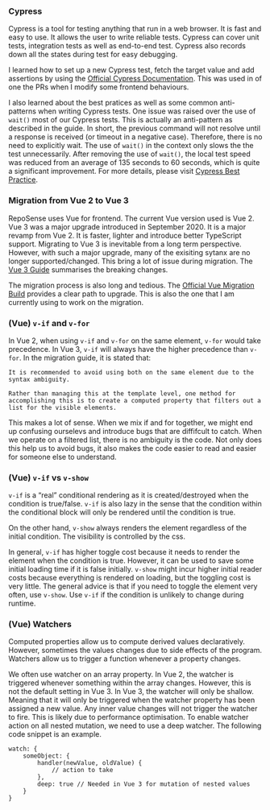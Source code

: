 ### Cypress

Cypress is a tool for testing anything that run in a web browser. It is fast and easy to use. It allows the user to write reliable tests. Cypress can cover unit tests, integration tests as well as end-to-end test. Cypress also records down all the states during test for easy debugging.

I learned how to set up a new Cypress test, fetch the target value and add assertions by using the [Official Cypress Documentation](https://docs.cypress.io/guides/getting-started/writing-your-first-test). This was used in of one the PRs when I modify some frontend behaviours.

I also learned about the best pratices as well as some common anti-patterns when writing Cypress tests. One issue was raised over the use of `wait()` most of our Cypress tests. This is actually an anti-pattern as described in the guide. In short, the previous command will not resolve until a response is received (or timeout in a negative case). Therefore, there is no need to explicitly wait. The use of `wait()` in the context only slows the the test unnecessarily. After removing the use of `wait()`, the local test speed was reduced from an average of 135 seconds to 60 seconds, which is quite a significant improvement. For more details, please visit [Cypress Best Practice](https://docs.cypress.io/guides/references/best-practices).

### Migration from Vue 2 to Vue 3
RepoSense uses Vue for frontend. The current Vue version used is Vue 2. Vue 3 was a major upgrade introduced in September 2020. It is a major revamp from Vue 2. It is faster, lighter and introduce better TypeScript support. Migrating to Vue 3 is inevitable from a long term perspective. However, with such a major upgrade, many of the exisiting sytanx are no longer supported/changed. This bring a lot of issue during migration. The [Vue 3 Guide](https://v3.vuejs.org/guide/migration/introduction.html#breaking-changes) summarises the breaking changes.

The migration process is also long and tedious. The [Official Vue Migration Build](https://v3.vuejs.org/guide/migration/migration-build.html#overview) provides a clear path to upgrade. This is also the one that I am currently using to work on the migration.

### (Vue) `v-if` and `v-for`
In Vue 2, when using `v-if` and `v-for` on the same element, `v-for` would take precedence. In Vue 3, `v-if` will always have the higher precedence than `v-for`. In the migration guide, it is stated that:
```
It is recommended to avoid using both on the same element due to the syntax ambiguity.

Rather than managing this at the template level, one method for accomplishing this is to create a computed property that filters out a list for the visible elements.
```
This makes a lot of sense. When we mix if and for together, we might end up confusing ourselevs and introduce bugs that are diffifcult to catch. When we operate on a filtered list, there is no ambiguity is the code. Not only does this help us to avoid bugs, it also makes the code easier to read and easier for someone else to understand.

### (Vue) `v-if` vs `v-show`
`v-if` is a “real” conditional rendering as it is created/destroyed when the condition is true/false. `v-if` is also lazy in the sense that the condition within the conditional block will only be rendered until the condition is true.

On the other hand, `v-show` always renders the element regardless of the initial condition. The visibility is controlled by the css.

In general, `v-if` has higher toggle cost because it needs to render the element when the condition is true. However, it can be used to save some initial loading time if it is false initially. `v-show` might incur higher initial reader costs because everything is rendered on loading, but the toggling cost is very little. The general advice is that if you need to toggle the element very often, use `v-show`. Use `v-if` if the condition is unlikely to change during runtime.

### (Vue) Watchers
Computed properties allow us to compute derived values declaratively. However, sometimes the values changes due to side effects of the program. Watchers allow us to trigger a function whenever a property changes.

We often use watcher on an array property. In Vue 2, the watcher is triggered whenever something within the array changes. However, this is not the default setting in Vue 3. In Vue 3, the watcher will only be shallow. Meaning that it will only be triggered when the watcher property has been assigned a new value. Any inner value changes will not trigger the watcher to fire. This is likely due to performance optimisation. To enable watcher action on all nested mutation, we need to use a deep watcher. The following code snippet is an example.

```
watch: {
    someObject: {
        handler(newValue, oldValue) {
            // action to take
        },
        deep: true // Needed in Vue 3 for mutation of nested values
    }
}
```